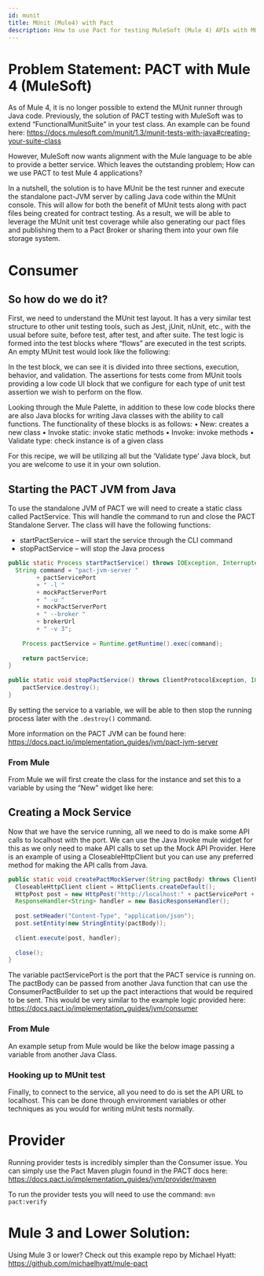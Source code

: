 ```yaml
---
id: munit
title: MUnit (Mule4) with Pact
description: How to use Pact for testing MuleSoft (Mule 4) APIs with MUnit
---
```


# Problem Statement: PACT with Mule 4 (MuleSoft)

As of Mule 4, it is no longer possible to extend the MUnit runner through Java code. Previously, the solution of PACT testing with MuleSoft was to extend “FunctionalMunitSuite” in your test class. An example can be found here: https://docs.mulesoft.com/munit/1.3/munit-tests-with-java#creating-your-suite-class

However, MuleSoft now wants alignment with the Mule language to be able to provide a better service. Which leaves the outstanding problem; How can we use PACT to test Mule 4 applications? 

In a nutshell, the solution is to have MUnit be the test runner and execute the standalone pact-JVM server by calling Java code within the MUnit console. This will allow for both the benefit of MUnit tests along with pact files being created for contract testing. As a result, we will be able to leverage the MUnit unit test coverage while also generating our pact files and publishing them to a Pact Broker or sharing them into your own file storage system. 

# Consumer

## So how do we do it?

First, we need to understand the MUnit test layout. It has a very similar test structure to other unit testing tools, such as Jest, jUnit, nUnit, etc., with the usual before suite, before test, after test, and after suite. The test logic is formed into the test blocks where “flows” are executed in the test scripts. An empty MUnit test would look like the following:

 

In the test block, we can see it is divided into three sections, execution, behavior, and validation. The assertions for tests come from MUnit tools providing a low code UI block that we configure for each type of unit test assertion we wish to perform on the flow. 

Looking through the Mule Palette, in addition to these low code blocks there are also Java blocks for writing Java classes with the ability to call functions. The functionality of these blocks is as follows:
•	New: creates a new class
•	Invoke static: invoke static methods
•	Invoke: invoke methods
•	Validate type: check instance is of a given class

 


For this recipe, we will be utilizing all but the ‘Validate type’ Java block, but you are welcome to use it in your own solution. 

## Starting the PACT JVM from Java

To use the standalone JVM of PACT we will need to create a static class called PactService. This will handle the command to run and close the PACT Standalone Server.  The class will have the following functions:
- 	startPactService – will start the service through the CLI command
- 	stopPactService – will stop the Java process

```Java
public static Process startPactService() throws IOException, InterruptedException {
  String command = "pact-jvm-server "
		+ pactServicePort 
		+ " -l " 
		+ mockPactServerPort 
		+ " -u " 
		+ mockPactServerPort
		+ " --broker "
		+ brokerUrl
		+ " -v 3"; 
		
	Process pactService = Runtime.getRuntime().exec(command);
		
	return pactService;
}
	
public static void stopPactService() throws ClientProtocolException, IOException {
	pactService.destroy();
}
```

By setting the service to a variable, we will be able to then stop the running process later with the `.destroy()` command.

More information on the PACT JVM can be found here: https://docs.pact.io/implementation_guides/jvm/pact-jvm-server

### From Mule

From Mule we will first create the class for the instance and set this to a variable by using the “New” widget like here: 

 

## Creating a Mock Service

Now that we have the service running, all we need to do is make some API calls to localhost with the port. We can use the Java Invoke mule widget for this as we only need to make API calls to set up the Mock API Provider. Here is an example of using a CloseableHttpClient but you can use any preferred method for making the API calls from Java.  

```Java
public static void createPactMockServer(String pactBody) throws ClientProtocolException, IOException, InterruptedException {
  CloseableHttpClient client = HttpClients.createDefault();
  HttpPost post = new HttpPost("http://localhost:" + pactServicePort + "/create?state=NoUsers&path=/sub/ref/path");
  ResponseHandler<String> handler = new BasicResponseHandler();
		
  post.setHeader("Content-Type", "application/json");
  post.setEntity(new StringEntity(pactBody));
		
  client.execute(post, handler);
	    	    
  close();
}
```

The variable pactServicePort is the port that the PACT service is running on. The pactBody can be passed from another Java function that can use the ConsumerPactBuilder to set up the pact interactions that would be required to be sent. This would be very similar to the example logic provided here: https://docs.pact.io/implementation_guides/jvm/consumer

### From Mule

An example setup from Mule would be like the below image passing a variable from another Java Class.

 

### Hooking up to MUnit test

Finally, to connect to the service, all you need to do is set the API URL to localhost. This can be done through environment variables or other techniques as you would for writing mUnit tests normally. 

# Provider

Running provider tests is incredibly simpler than the Consumer issue. You can simply use the Pact Maven plugin found in the PACT docs here: https://docs.pact.io/implementation_guides/jvm/provider/maven

To run the provider tests you will need to use the command: `mvn pact:verify`

# Mule 3 and Lower Solution:

Using Mule 3 or lower? Check out this example repo by Michael Hyatt: https://github.com/michaelhyatt/mule-pact 

